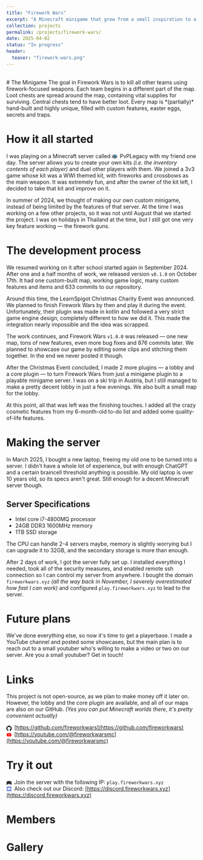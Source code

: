 ```yaml
---
title: "Firework Wars"
excerpt: "A Minecraft minigame that grew from a small inspiration to a server of its own."
collection: projects
permalink: /projects/firework-wars/
date: 2025-04-02
status: "In progress"
header:
  teaser: "firework-wars.png"
---
```


<br />
# The Minigame
The goal in Firework Wars is to kill all other teams using firework-focused weapons. Each team begins in a different part of the map. Loot chests are spread around the map, containing vital supplies for surviving. Central chests tend to have better loot. Every map is *(partially)* hand-built and highly unique, filled with custom features, easter eggs, secrets and traps.

# How it all started
I was playing on a Minecraft server called <img src="/images/custom_icons/pvplegacy.png" alt="PvPLegacy" style="width: 1em; height: 1em; object-fit: contain; margin-right: 0.5em; vertical-align: middle;">PvPLegacy with my friend one day. The server allows you to create your own kits *(i.e. the inventory contents of each player)* and duel other players with them. We joined a 3v3 game whose kit was a WWI themed kit, with fireworks and crossbows as the main weapon. It was extremely fun, and after the owner of the kit left, I decided to take that kit and improve on it.

In summer of 2024, we thought of making our own custom minigame, instead of being limited by the features of that server. At the time I was working on a few other projects, so it was not until August that we started the project. I was on holidays in Thailand at the time, but I still got one very key feature working — the firework guns.

# The development process
We resumed working on it after school started again in September 2024. After one and a half months of work, we released version `v0.1.0` on October 17th. It had one custom-built map, working game logic, many custom features and items and 633 commits to our repository. 

Around this time, the LearnSpigot Christmas Charity Event was announced. We planned to finish Firework Wars by then and play it during the event. Unfortunately, their plugin was made in kotlin and followed a very strict game engine design, completely different to how we did it. This made the integration nearly impossible and the idea was scrapped.

The work continues, and Firework Wars `v1.0.0` was released — one new map, tons of new features, even more bug fixes and 876 commits later. We planned to showcase our game by editing some clips and stitching them together. In the end we never posted it though.

After the Christmas Event concluded, I made 2 more plugins — a lobby and a core plugin — to turn Firework Wars from just a minigame plugin to a playable minigame server. I was on a ski trip in Austria, but I still managed to make a pretty decent lobby in just a few evenings. We also built a small map for the lobby.

At this point, all that was left was the finishing touches. I added all the crazy cosmetic features from my 6-month-old to-do list and added some quality-of-life features.

# Making the server
In March 2025, I bought a new laptop, freeing my old one to be turned into a server. I didn't have a whole lot of experience, but with enough ChatGPT and a certain braincell threshold anything is possible. My old laptop is over 10 years old, so its specs aren't great. Still enough for a decent Minecraft server though.

<div class="project__item">
  <article class="project__card">
    <h2 class="project__item-title">Server Specifications</h2>
    <ul>
      <li>Intel core i7-4800MQ processor</li>
      <li>24GB DDR3 1600MHz memory</li>
      <li>1TB SSD storage</li>
    </ul>
  </article>
</div>

The CPU can handle 2-4 servers maybe, memory is slightly worrying but I can upgrade it to 32GB, and the secondary storage is more than enough.

After 2 days of work, I got the server fully set up. I installed everything I needed, took all of the security measures, and enabled remote ssh connection so I can control my server from anywhere. I bought the domain `fireworkwars.xyz` *(all the way back in November, I severely overestimated how fast I can work)* and configured `play.fireworkwars.xyz` to lead to the server.

# Future plans
We've done everything else, so now it's time to get a playerbase. I made a YouTube channel and posted some showcases, but the main plan is to reach out to a small youtuber who's willing to make a video or two on our server. Are you a small youtuber? Get in touch!

# Links
This project is not open-source, as we plan to make money off it later on. However, the lobby and the core plugin are available, and all of our maps are also on our GitHub. *(Yes you can put Minecraft worlds there, it's pretty convenient actually)* <br />

<img src="/images/custom_icons/github.png" alt="GitHub" class="theme-aware-icon github-icon" style="width: 1em; height: 1em; object-fit: contain; margin-right: 0.5em; vertical-align: middle;">[https://github.com/fireworkwars](https://github.com/fireworkwars) <br />
<img src="/images/custom_icons/youtube.png" alt="YouTube" style="width: 1em; height: 1em; object-fit: contain; margin-right: 0.5em; vertical-align: middle;">[https://youtube.com/@fireworkwarsmc](https://youtube.com/@fireworkwarsmc)

# Try it out
<img src="/images/custom_icons/play.png" alt="Server" style="width: 1em; height: 1em; object-fit: contain; margin-right: 0.5em; vertical-align: middle;">Join the server with the following IP: `play.fireworkwars.xyz` <br />
<img src="/images/custom_icons/discord.png" alt="Discord" style="width: 1em; height: 1em; object-fit: contain; margin-right: 0.5em; vertical-align: middle;">Also check out our Discord: [https://discord.fireworkwars.xyz](https://discord.fireworkwars.xyz)

# Members

# Gallery
